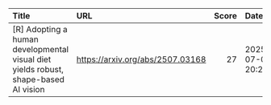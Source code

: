 | Title                                                                               | URL                              |   Score | Date                |
|:------------------------------------------------------------------------------------|:---------------------------------|--------:|:--------------------|
| [R] Adopting a human developmental visual diet yields robust, shape-based AI vision | https://arxiv.org/abs/2507.03168 |      27 | 2025-07-08 20:23:55 |